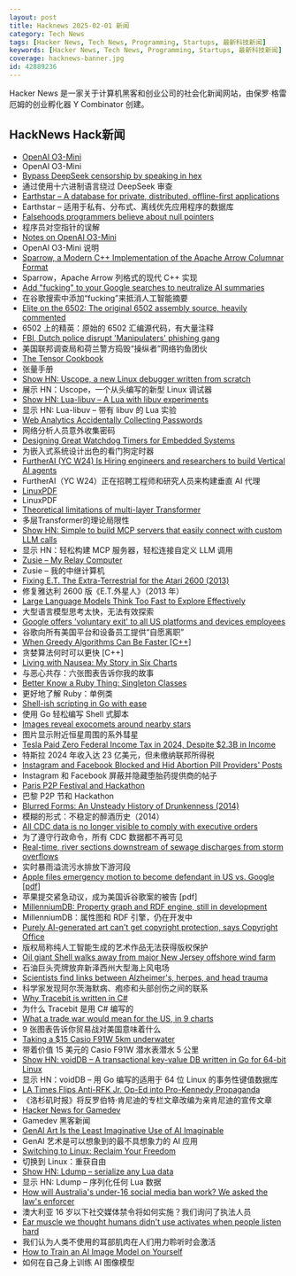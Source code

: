 ```yaml
---
layout: post
title: Hacknews 2025-02-01 新闻
category: Tech News
tags: [Hacker News, Tech News, Programming, Startups, 最新科技新闻]
keywords: [Hacker News, Tech News, Programming, Startups, 最新科技新闻]
coverage: hacknews-banner.jpg
id: 42889236
---
```


Hacker News 是一家关于计算机黑客和创业公司的社会化新闻网站，由保罗·格雷厄姆的创业孵化器 Y Combinator 创建。

## HackNews Hack新闻

- [OpenAI O3-Mini](https://openai.com/index/openai-o3-mini/)
- OpenAI O3-Mini
- [Bypass DeepSeek censorship by speaking in hex](https://substack.com/home/post/p-156004330)
- 通过使用十六进制语言绕过 DeepSeek 审查
- [Earthstar – A database for private, distributed, offline-first applications](https://earthstar-project.org/)
- Earthstar – 适用于私有、分布式、离线优先应用程序的数据库
- [Falsehoods programmers believe about null pointers](https://purplesyringa.moe/blog/falsehoods-programmers-believe-about-null-pointers/)
- 程序员对空指针的误解
- [Notes on OpenAI O3-Mini](https://simonwillison.net/2025/Jan/31/o3-mini/)
- OpenAI O3-Mini 说明
- [Sparrow, a Modern C++ Implementation of the Apache Arrow Columnar Format](https://johan-mabille.medium.com/sparrow-1f23817f6696)
- Sparrow，Apache Arrow 列格式的现代 C++ 实现
- [Add "fucking" to your Google searches to neutralize AI summaries](https://gizmodo.com/add-fcking-to-your-google-searches-to-neutralize-ai-summaries-2000557710)
- 在谷歌搜索中添加“fucking”来抵消人工智能摘要
- [Elite on the 6502: The original 6502 assembly source, heavily commented](https://elite.bbcelite.com/)
- 6502 上的精英：原始的 6502 汇编源代码，有大量注释
- [FBI, Dutch police disrupt 'Manipulaters' phishing gang](https://krebsonsecurity.com/2025/01/fbi-dutch-police-disrupt-manipulaters-phishing-gang/)
- 美国联邦调查局和荷兰警方捣毁“操纵者”网络钓鱼团伙
- [The Tensor Cookbook](https://tensorcookbook.com/)
- 张量手册
- [Show HN: Uscope, a new Linux debugger written from scratch](https://github.com/jcalabro/uscope)
- 展示 HN：Uscope，一个从头编写的新型 Linux 调试器
- [Show HN: Lua-libuv – A Lua with libuv experiments](https://github.com/joaoneto/lua-libuv)
- 显示 HN: Lua-libuv – 带有 libuv 的 Lua 实验
- [Web Analytics Accidentally Collecting Passwords](https://www.freshpaint.io/blog/rudderstack-collecting-passwords)
- 网络分析人员意外收集密码
- [Designing Great Watchdog Timers for Embedded Systems](https://www.ganssle.com/watchdogs.htm)
- 为嵌入式系统设计出色的看门狗定时器
- [FurtherAI (YC W24) Is Hiring engineers and researchers to build Vertical AI agents](https://www.ycombinator.com/companies/furtherai/jobs)
- FurtherAI（YC W24）正在招聘工程师和研究人员来构建垂直 AI 代理
- [LinuxPDF](https://github.com/ading2210/linuxpdf)
- LinuxPDF
- [Theoretical limitations of multi-layer Transformer](https://arxiv.org/abs/2412.02975)
- 多层Transformer的理论局限性
- [Show HN: Simple to build MCP servers that easily connect with custom LLM calls](https://mirascope.com/learn/mcp/server/)
- 显示 HN：轻松构建 MCP 服务器，轻松连接自定义 LLM 调用
- [Zusie – My Relay Computer](http://www.nablaman.com/relay/about.php)
- Zusie – 我的中继计算机
- [Fixing E.T. The Extra-Terrestrial for the Atari 2600 (2013)](http://www.neocomputer.org/projects/et/)
- 修复雅达利 2600 版《E.T.外星人》（2013 年）
- [Large Language Models Think Too Fast to Explore Effectively](https://arxiv.org/abs/2501.18009)
- 大型语言模型思考太快，无法有效探索
- [Google offers 'voluntary exit' to all US platforms and devices employees](https://www.theverge.com/news/603432/google-voluntary-exit-platforms-devices-team)
- 谷歌向所有美国平台和设备员工提供“自愿离职”
- [When Greedy Algorithms Can Be Faster [C++]](https://16bpp.net/blog/post/when-greedy-algorithms-can-be-faster/)
- 贪婪算法何时可以更快 [C++]
- [Living with Nausea: My Story in Six Charts](https://www.c82.net/blog/?id=96)
- 与恶心共存：六张图表告诉你我的故事
- [Better Know a Ruby Thing: Singleton Classes](https://noelrappin.com/blog/2025/01/better-know-a-ruby-thing-singleton-classes/)
- 更好地了解 Ruby：单例类
- [Shell-ish scripting in Go with ease](https://github.com/bitfield/script)
- 使用 Go 轻松编写 Shell 式脚本
- [Images reveal exocomets around nearby stars](https://skyandtelescope.org/astronomy-news/new-images-reveal-exocomets-around-74-nearby-stars/)
- 图片显示附近恒星周围的系外彗星
- [Tesla Paid Zero Federal Income Tax in 2024, Despite $2.3B in Income](https://truthout.org/articles/tesla-paid-zero-federal-income-tax-in-2024-despite-2-3-billion-in-income/)
- 特斯拉 2024 年收入达 23 亿美元，但未缴纳联邦所得税
- [Instagram and Facebook Blocked and Hid Abortion Pill Providers' Posts](https://www.nytimes.com/2025/01/23/technology/instagram-facebook-abortion-pill-providers.html)
- Instagram 和 Facebook 屏蔽并隐藏堕胎药提供商的帖子
- [Paris P2P Festival and Hackathon](https://p2p.paris/fr/)
- 巴黎 P2P 节和 Hackathon
- [Blurred Forms: An Unsteady History of Drunkenness (2014)](https://theappendix.net/issues/2014/10/blurred-forms-an-unsteady-history-of-drunkenness)
- 模糊的形式：不稳定的醉酒历史（2014）
- [All CDC data is no longer visible to comply with executive orders](https://www.cdc.gov/datainfo.html)
- 为了遵守行政命令，所有 CDC 数据都不再可见
- [Real-time, river sections downstream of sewage discharges from storm overflows](https://www.sewagemap.co.uk/)
- 实时暴雨溢流污水排放下游河段
- [Apple files emergency motion to become defendant in US vs. Google [pdf]](https://storage.courtlistener.com/recap/gov.uscourts.dcd.223205/gov.uscourts.dcd.223205.1158.0_1.pdf)
- 苹果提交紧急动议，成为美国诉谷歌案的被告 [pdf]
- [MillenniumDB: Property graph and RDF engine, still in development](https://github.com/MillenniumDB/MillenniumDB)
- MillenniumDB：属性图和 RDF 引擎，仍在开发中
- [Purely AI-generated art can't get copyright protection, says Copyright Office](https://www.theverge.com/news/602096/copyright-office-says-ai-prompting-doesnt-deserve-copyright-protection)
- 版权局称纯人工智能生成的艺术作品无法获得版权保护
- [Oil giant Shell walks away from major New Jersey offshore wind farm](https://apnews.com/article/wind-energy-offshore-turbines-trump-executive-order-new-jersey-121fe7a76529fcf9ce969868dda6283e)
- 石油巨头壳牌放弃新泽西州大型海上风电场
- [Scientists find links between Alzheimer's, herpes, and head trauma](https://www.statnews.com/2025/01/07/alzheimers-disease-research-link-between-herpes-virus-head-trauma-dementia/)
- 科学家发现阿尔茨海默病、疱疹和头部创伤之间的联系
- [Why Tracebit is written in C#](https://tracebit.com/blog/why-tracebit-is-written-in-c-sharp)
- 为什么 Tracebit 是用 C# 编写的
- [What a trade war would mean for the US, in 9 charts](https://www.cfr.org/article/what-trumps-trade-war-would-mean-nine-charts)
- 9 张图表告诉你贸易战对美国意味着什么
- [Taking a $15 Casio F91W 5km underwater](https://www.watchesofespionage.com/blogs/woe-dispatch/casio-f91w-diving-underwater-pressure-test)
- 带着价值 15 美元的 Casio F91W 潜水表潜水 5 公里
- [Show HN: voidDB – A transactional key-value DB written in Go for 64-bit Linux](https://github.com/voidDB/voidDB)
- 显示 HN：voidDB – 用 Go 编写的适用于 64 位 Linux 的事务性键值数据库
- [LA Times Flips Anti-RFK Jr. Op-Ed into Pro-Kennedy Propaganda](https://www.techdirt.com/2025/01/31/la-times-flips-anti-rfk-jr-op-ed-into-pro-kennedy-propaganda/)
- 《洛杉矶时报》将反罗伯特·肯尼迪的专栏文章改编为亲肯尼迪的宣传文章
- [Hacker News for Gamedev](https://gamedev.city/)
- Gamedev 黑客新闻
- [GenAI Art Is the Least Imaginative Use of AI Imaginable](https://hai.stanford.edu/news/ge-wang-genai-art-least-imaginative-use-ai-imaginable)
- GenAI 艺术是可以想象到的最不具想象力的 AI 应用
- [Switching to Linux: Reclaim Your Freedom](https://linux-howto.org/article/switching-to-linux)
- 切换到 Linux：重获自由
- [Show HN: Ldump – serialize any Lua data](https://github.com/girvel/ldump)
- 显示 HN: Ldump – 序列化任何 Lua 数据
- [How will Australia's under-16 social media ban work? We asked the law's enforcer](https://www.npr.org/2024/12/19/nx-s1-5231020/australia-top-regulator-kids-social-media-ban)
- 澳大利亚 16 岁以下社交媒体禁令将如何实施？我们询问了执法人员
- [Ear muscle we thought humans didn't use activates when people listen hard](https://www.frontiersin.org/news/2025/01/31/ear-muscle-wiggling-ears-activates-listening-frontiers-neuroscience)
- 我们认为人类不使用的耳部肌肉在人们用力聆听时会激活
- [How to Train an AI Image Model on Yourself](https://www.coryzue.com/writing/make-ai-pictures-of-yourself/)
- 如何在自己身上训练 AI 图像模型

